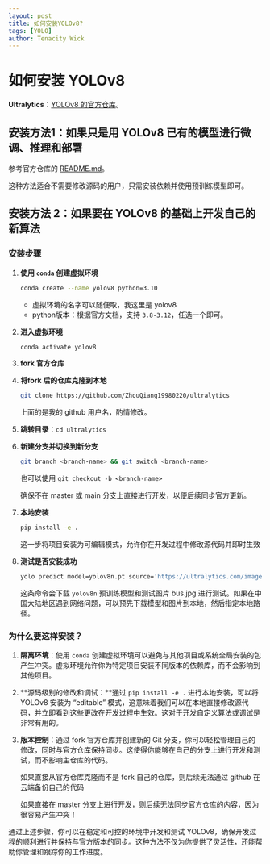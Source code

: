 ```yaml
---
layout: post
title: 如何安装YOLOv8?
tags: [YOLO]
author: Tenacity Wick
---
```


# 如何安装 YOLOv8

**Ultralytics**：[YOLOv8 的官方仓库](https://github.com/ultralytics/ultralytics)。

## 安装方法1：如果只是用 YOLOv8 已有的模型进行微调、推理和部署

参考官方仓库的 [README.md](https://github.com/ultralytics/ultralytics/blob/main/README.md)。

这种方法适合不需要修改源码的用户，只需安装依赖并使用预训练模型即可。

## 安装方法 2：如果要在 YOLOv8 的基础上开发自己的新算法

### 安装步骤

1. **使用 `conda` 创建虚拟环境**

   ```bash
   conda create --name yolov8 python=3.10
   ```

   - 虚拟环境的名字可以随便取，我这里是 yolov8
   - python版本：根据官方文档，支持 `3.8-3.12`，任选一个即可。

2. **进入虚拟环境**

   ```bash
   conda activate yolov8
   ```

3. **fork 官方仓库**

4. **将fork 后的仓库克隆到本地**

   ```bash
   git clone https://github.com/ZhouQiang19980220/ultralytics
   ```

   上面的<ZhouQiang19980220>是我的 github 用户名，酌情修改。

5. **跳转目录**：`cd ultralytics`

6. **新建分支并切换到新分支**

   ```bash
   git branch <branch-name> && git switch <branch-name>
   ```

   也可以使用 `git checkout -b <branch-name>`

   确保不在 master 或 main 分支上直接进行开发，以便后续同步官方更新。

7. **本地安装**

   ```bash
   pip install -e .
   ```

   这一步将项目安装为可编辑模式，允许你在开发过程中修改源代码并即时生效

8. **测试是否安装成功**

   ```bash
   yolo predict model=yolov8n.pt source='https://ultralytics.com/images/bus.jpg'
   ```

   这条命令会下载 `yolov8n` 预训练模型和测试图片 bus.jpg 进行测试。如果在中国大陆地区遇到网络问题，可以预先下载模型和图片到本地，然后指定本地路径。

### 为什么要这样安装？

1. **隔离环境**：使用 `conda` 创建虚拟环境可以避免与其他项目或系统全局安装的包产生冲突。虚拟环境允许你为特定项目安装不同版本的依赖库，而不会影响到其他项目。

2. **源码级别的修改和调试：**通过 `pip install -e .` 进行本地安装，可以将 YOLOv8 安装为 “editable” 模式，这意味着我们可以在本地直接修改源代码，并立即看到这些更改在开发过程中生效。这对于开发自定义算法或调试是非常有用的。

3. **版本控制**：通过 fork 官方仓库并创建新的 Git 分支，你可以轻松管理自己的修改，同时与官方仓库保持同步。这使得你能够在自己的分支上进行开发和测试，而不影响主仓库的代码。

   如果直接从官方仓库克隆而不是 fork 自己的仓库，则后续无法通过 github 在云端备份自己的代码

   如果直接在 master 分支上进行开发，则后续无法同步官方仓库的内容，因为很容易产生冲突！

通过上述步骤，你可以在稳定和可控的环境中开发和测试 YOLOv8，确保开发过程的顺利进行并保持与官方版本的同步。这种方法不仅为你提供了灵活性，还能帮助你管理和跟踪你的工作进度。

